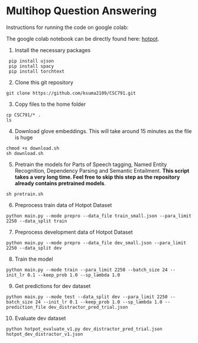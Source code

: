 # Multihop Question Answering

Instructions for running the code on google colab:

The google colab notebook can be directly found here: 
[hotpot](https://colab.research.google.com/drive/1PmtSveZ0M-EzWNNTkcFh31s7B4NVh2Di).

1. Install the necessary packages
 ```
  pip install ujson
  pip install spacy
  pip install torchtext
 ```
  
2. Clone this git repository
```
git clone https://github.com/ksuma2109/CSC791.git
```
3. Copy files to the home folder
```
cp CSC791/* .
ls
```
4. Download glove embeddings. This will take around 15 minutes as the file is huge
```
chmod +x download.sh
sh download.sh
```

5. Pretrain the models for Parts of Speech tagging, Named Entity Recognition, Dependency Parsing and Semantic Entailment. **This script takes a very long time. Feel free to skip this step as the repository already contains pretrained models**. 
```
sh pretrain.sh
```

6. Preprocess train data of Hotpot Dataset
```
python main.py --mode prepro --data_file train_small.json --para_limit 2250 --data_split train
```

7. Preprocess development data of Hotpot Dataset
```
python main.py --mode prepro --data_file dev_small.json --para_limit 2250 --data_split dev
```

8. Train the model
```
python main.py --mode train --para_limit 2250 --batch_size 24 --init_lr 0.1 --keep_prob 1.0 --sp_lambda 1.0
```

9. Get predictions for dev dataset
```
python main.py --mode test --data_split dev --para_limit 2250 --batch_size 24 --init_lr 0.1 --keep_prob 1.0 --sp_lambda 1.0 --prediction_file dev_distractor_pred_trial.json
```

10. Evaluate dev dataset
```
python hotpot_evaluate_v1.py dev_distractor_pred_trial.json hotpot_dev_distractor_v1.json
```

